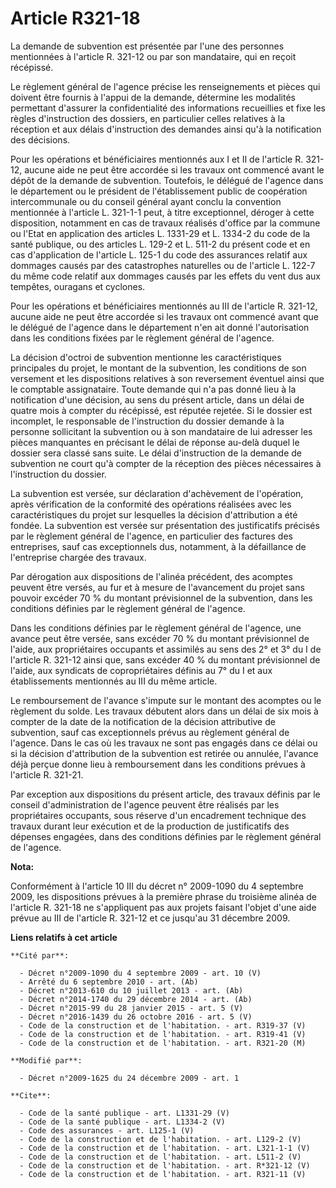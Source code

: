 # Article R321-18

La demande de subvention est présentée par l'une des personnes mentionnées à l'article R. 321-12 ou par son mandataire, qui
en reçoit récépissé. 

Le règlement général de l'agence précise les renseignements et pièces qui doivent être fournis à l'appui de la demande,
détermine les modalités permettant d'assurer la confidentialité des informations recueillies et fixe les règles d'instruction
des dossiers, en particulier celles relatives à la réception et aux délais d'instruction des demandes ainsi qu'à la
notification des décisions. 

Pour les opérations et bénéficiaires mentionnés aux I et II de l'article R. 321-12, aucune aide ne peut être accordée si les
travaux ont commencé avant le dépôt de la demande de subvention. Toutefois, le délégué de l'agence dans le département ou le
président de l'établissement public de coopération intercommunale ou du conseil général ayant conclu la convention mentionnée
à l'article L. 321-1-1 peut, à titre exceptionnel, déroger à cette disposition, notamment en cas de travaux réalisés d'office
par la commune ou l'Etat en application des articles L. 1331-29 et L. 1334-2 du code de la santé publique, ou des articles L.
129-2 et L. 511-2 du présent code et en cas d'application de l'article L. 125-1 du code des assurances relatif aux dommages
causés par des catastrophes naturelles ou de l'article L. 122-7 du même code relatif aux dommages causés par les effets du
vent dus aux tempêtes, ouragans et cyclones. 

Pour les opérations et bénéficiaires mentionnés au III de l'article R. 321-12, aucune aide ne peut être accordée si les
travaux ont commencé avant que le délégué de l'agence dans le département n'en ait donné l'autorisation dans les conditions
fixées par le règlement général de l'agence. 

La décision d'octroi de subvention mentionne les caractéristiques principales du projet, le montant de la subvention, les
conditions de son versement et les dispositions relatives à son reversement éventuel ainsi que le comptable assignataire.
Toute demande qui n'a pas donné lieu à la notification d'une décision, au sens du présent article, dans un délai de quatre
mois à compter du récépissé, est réputée rejetée. Si le dossier est incomplet, le responsable de l'instruction du dossier
demande à la personne sollicitant la subvention ou à son mandataire de lui adresser les pièces manquantes en précisant le
délai de réponse au-delà duquel le dossier sera classé sans suite. Le délai d'instruction de la demande de subvention ne
court qu'à compter de la réception des pièces nécessaires à l'instruction du dossier. 

La subvention est versée, sur déclaration d'achèvement de l'opération, après vérification de la conformité des opérations
réalisées avec les caractéristiques du projet sur lesquelles la décision d'attribution a été fondée. La subvention est versée
sur présentation des justificatifs précisés par le règlement général de l'agence, en particulier des factures des
entreprises, sauf cas exceptionnels dus, notamment, à la défaillance de l'entreprise chargée des travaux. 

Par dérogation aux dispositions de l'alinéa précédent, des acomptes peuvent être versés, au fur et à mesure de l'avancement
du projet sans pouvoir excéder 70 % du montant prévisionnel de la subvention, dans les conditions définies par le règlement
général de l'agence. 

Dans les conditions définies par le règlement général de l'agence, une avance peut être versée, sans excéder 70 % du montant
prévisionnel de l'aide, aux propriétaires occupants et assimilés au sens des 2° et 3° du I de l'article R. 321-12 ainsi que,
sans excéder 40 % du montant prévisionnel de l'aide, aux syndicats de copropriétaires définis au 7° du I et aux
établissements mentionnés au III du même article. 

Le remboursement de l'avance s'impute sur le montant des acomptes ou le règlement du solde. Les travaux débutent alors dans
un délai de six mois à compter de la date de la notification de la décision attributive de subvention, sauf cas exceptionnels
prévus au règlement général de l'agence. Dans le cas où les travaux ne sont pas engagés dans ce délai ou si la décision
d'attribution de la subvention est retirée ou annulée, l'avance déjà perçue donne lieu à remboursement dans les conditions
prévues à l'article R. 321-21. 

Par exception aux dispositions du présent article, des travaux définis par le conseil d'administration de l'agence peuvent
être réalisés par les propriétaires occupants, sous réserve d'un encadrement technique des travaux durant leur exécution et
de la production de justificatifs des dépenses engagées, dans des conditions définies par le règlement général de l'agence.

**Nota:**

Conformément à l'article 10 III du décret n° 2009-1090 du 4 septembre 2009, les dispositions prévues à la première phrase du
troisième alinéa de l'article R. 321-18 ne s'appliquent pas aux projets faisant l'objet d'une aide prévue au III de l'article
R. 321-12 et ce jusqu'au 31 décembre 2009.

**Liens relatifs à cet article**

	**Cité par**:

	  - Décret n°2009-1090 du 4 septembre 2009 - art. 10 (V)
	  - Arrêté du 6 septembre 2010 - art. (Ab)
	  - Décret n°2013-610 du 10 juillet 2013 - art. (Ab)
	  - Décret n°2014-1740 du 29 décembre 2014 - art. (Ab)
	  - Décret n°2015-99 du 28 janvier 2015 - art. 5 (V)
	  - Décret n°2016-1439 du 26 octobre 2016 - art. 5 (V)
	  - Code de la construction et de l'habitation. - art. R319-37 (V)
	  - Code de la construction et de l'habitation. - art. R319-41 (V)
	  - Code de la construction et de l'habitation. - art. R321-20 (M)

	**Modifié par**:

	  - Décret n°2009-1625 du 24 décembre 2009 - art. 1

	**Cite**:

	  - Code de la santé publique - art. L1331-29 (V)
	  - Code de la santé publique - art. L1334-2 (V)
	  - Code des assurances - art. L125-1 (V)
	  - Code de la construction et de l'habitation. - art. L129-2 (V)
	  - Code de la construction et de l'habitation. - art. L321-1-1 (V)
	  - Code de la construction et de l'habitation. - art. L511-2 (V)
	  - Code de la construction et de l'habitation. - art. R*321-12 (V)
	  - Code de la construction et de l'habitation. - art. R321-11 (V)
